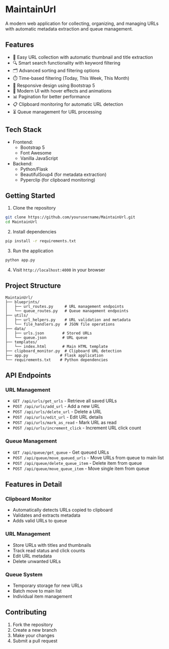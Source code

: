 # MaintainUrl

A modern web application for collecting, organizing, and managing URLs with automatic metadata extraction and queue management.

## Features

- 🎯 Easy URL collection with automatic thumbnail and title extraction
- 🔍 Smart search functionality with keyword filtering
- 🗂️ Advanced sorting and filtering options
- ⏱️ Time-based filtering (Today, This Week, This Month)
- 📱 Responsive design using Bootstrap 5
- 🎨 Modern UI with hover effects and animations
- 📊 Pagination for better performance
- 📋 Clipboard monitoring for automatic URL detection
- ⏳ Queue management for URL processing

## Tech Stack

- Frontend:
  - Bootstrap 5
  - Font Awesome
  - Vanilla JavaScript
- Backend:
  - Python/Flask
  - BeautifulSoup4 (for metadata extraction)
  - Pyperclip (for clipboard monitoring)

## Getting Started

1. Clone the repository
```bash
git clone https://github.com/yourusername/MaintainUrl.git
cd MaintainUrl
```

2. Install dependencies
```bash
pip install -r requirements.txt
```

3. Run the application
```bash
python app.py
```

4. Visit `http://localhost:4000` in your browser

## Project Structure

```
MaintainUrl/
├── blueprints/
│   ├── url_routes.py     # URL management endpoints
│   └── queue_routes.py   # Queue management endpoints
├── utils/
│   ├── url_helpers.py    # URL validation and metadata
│   └── file_handlers.py  # JSON file operations
├── data/
│   ├── urls.json        # Stored URLs
│   └── queue.json       # URL queue
├── templates/
│   └── index.html       # Main HTML template
├── clipboard_monitor.py  # Clipboard URL detection
├── app.py              # Flask application
└── requirements.txt    # Python dependencies
```

## API Endpoints

### URL Management
- `GET /api/urls/get_urls` - Retrieve all saved URLs
- `POST /api/urls/add_url` - Add a new URL
- `POST /api/urls/delete_url` - Delete a URL
- `POST /api/urls/edit_url` - Edit URL details
- `POST /api/urls/mark_as_read` - Mark URL as read
- `POST /api/urls/increment_click` - Increment URL click count

### Queue Management
- `GET /api/queue/get_queue` - Get queued URLs
- `POST /api/queue/move_queued_urls` - Move URLs from queue to main list
- `POST /api/queue/delete_queue_item` - Delete item from queue
- `POST /api/queue/move_queue_item` - Move single item from queue

## Features in Detail

### Clipboard Monitor
- Automatically detects URLs copied to clipboard
- Validates and extracts metadata
- Adds valid URLs to queue

### URL Management
- Store URLs with titles and thumbnails
- Track read status and click counts
- Edit URL metadata
- Delete unwanted URLs

### Queue System
- Temporary storage for new URLs
- Batch move to main list
- Individual item management

## Contributing

1. Fork the repository
2. Create a new branch
3. Make your changes
4. Submit a pull request
